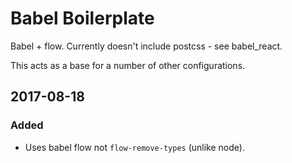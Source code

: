 # Babel Boilerplate


Babel + flow.
Currently doesn't include postcss - see babel_react.

This acts as a base for a number of other configurations.

## 2017-08-18
### Added
- Uses babel flow not `flow-remove-types` (unlike node).
